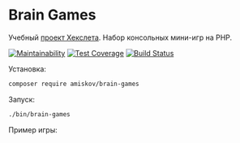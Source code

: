 # Brain Games
Учебный [проект Хекслета](https://ru.hexlet.io/projects/7/sessions/300). Набор консольных мини-игр на PHP.

[![Maintainability](https://api.codeclimate.com/v1/badges/302a34b5f784cffc7c53/maintainability)](https://codeclimate.com/github/amiskov/project-lvl1-s288/maintainability)
[![Test Coverage](https://api.codeclimate.com/v1/badges/302a34b5f784cffc7c53/test_coverage)](https://codeclimate.com/github/amiskov/project-lvl1-s288/test_coverage)
[![Build Status](https://travis-ci.org/amiskov/project-lvl1-s288.svg?branch=master)](https://travis-ci.org/amiskov/project-lvl1-s288)

Установка:

```bash
composer require amiskov/brain-games
```

Запуск:

```bash
./bin/brain-games
```

Пример игры:

<script src="https://asciinema.org/a/knFaeGSEnWMGE6BhHGrDvVC21.js" id="asciicast-knFaeGSEnWMGE6BhHGrDvVC21" async></script>
